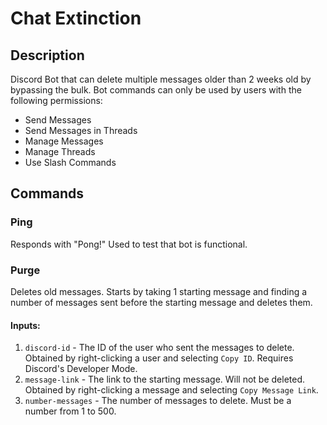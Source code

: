 # Chat Extinction  
## Description  
Discord Bot that can delete multiple messages older than 2 weeks old by bypassing the bulk. Bot commands can only be used by users with the following permissions:  
- Send Messages
- Send Messages in Threads
- Manage Messages
- Manage Threads
- Use Slash Commands

## Commands  

### Ping  
Responds with "Pong!" Used to test that bot is functional.  

### Purge  
Deletes old messages. Starts by taking 1 starting message and finding a number of messages sent before the starting message and deletes them.  

#### Inputs:  
1. `discord-id` - The ID of the user who sent the messages to delete. Obtained by right-clicking a user and selecting `Copy ID`. Requires Discord's Developer Mode.  
2. `message-link` - The link to the starting message. Will not be deleted. Obtained by right-clicking a message and selecting `Copy Message Link`.  
3. `number-messages` - The number of messages to delete. Must be a number from 1 to 500.  
